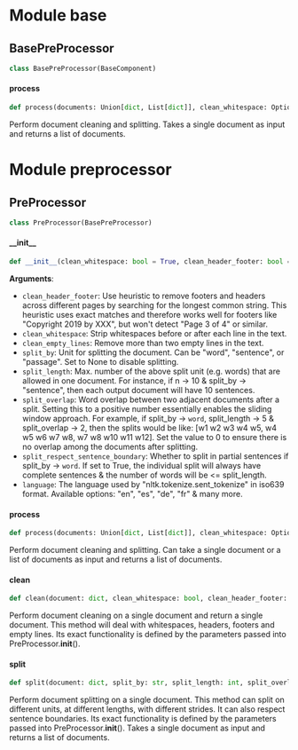 <a id="base"></a>

# Module base

<a id="base.BasePreProcessor"></a>

## BasePreProcessor

```python
class BasePreProcessor(BaseComponent)
```

<a id="base.BasePreProcessor.process"></a>

#### process

```python
def process(documents: Union[dict, List[dict]], clean_whitespace: Optional[bool] = True, clean_header_footer: Optional[bool] = False, clean_empty_lines: Optional[bool] = True, split_by: Optional[str] = "word", split_length: Optional[int] = 1000, split_overlap: Optional[int] = None, split_respect_sentence_boundary: Optional[bool] = True) -> List[dict]
```

Perform document cleaning and splitting. Takes a single document as input and returns a list of documents.

<a id="preprocessor"></a>

# Module preprocessor

<a id="preprocessor.PreProcessor"></a>

## PreProcessor

```python
class PreProcessor(BasePreProcessor)
```

<a id="preprocessor.PreProcessor.__init__"></a>

#### \_\_init\_\_

```python
def __init__(clean_whitespace: bool = True, clean_header_footer: bool = False, clean_empty_lines: bool = True, split_by: str = "word", split_length: int = 200, split_overlap: int = 0, split_respect_sentence_boundary: bool = True, language: str = "en")
```

**Arguments**:

- `clean_header_footer`: Use heuristic to remove footers and headers across different pages by searching
for the longest common string. This heuristic uses exact matches and therefore
works well for footers like "Copyright 2019 by XXX", but won't detect "Page 3 of 4"
or similar.
- `clean_whitespace`: Strip whitespaces before or after each line in the text.
- `clean_empty_lines`: Remove more than two empty lines in the text.
- `split_by`: Unit for splitting the document. Can be "word", "sentence", or "passage". Set to None to disable splitting.
- `split_length`: Max. number of the above split unit (e.g. words) that are allowed in one document. For instance, if n -> 10 & split_by ->
"sentence", then each output document will have 10 sentences.
- `split_overlap`: Word overlap between two adjacent documents after a split.
Setting this to a positive number essentially enables the sliding window approach.
For example, if split_by -> `word`,
split_length -> 5 & split_overlap -> 2, then the splits would be like:
[w1 w2 w3 w4 w5, w4 w5 w6 w7 w8, w7 w8 w10 w11 w12].
Set the value to 0 to ensure there is no overlap among the documents after splitting.
- `split_respect_sentence_boundary`: Whether to split in partial sentences if split_by -> `word`. If set
to True, the individual split will always have complete sentences &
the number of words will be <= split_length.
- `language`: The language used by "nltk.tokenize.sent_tokenize" in iso639 format. Available options: "en", "es", "de", "fr" & many more.

<a id="preprocessor.PreProcessor.process"></a>

#### process

```python
def process(documents: Union[dict, List[dict]], clean_whitespace: Optional[bool] = None, clean_header_footer: Optional[bool] = None, clean_empty_lines: Optional[bool] = None, split_by: Optional[str] = None, split_length: Optional[int] = None, split_overlap: Optional[int] = None, split_respect_sentence_boundary: Optional[bool] = None) -> List[dict]
```

Perform document cleaning and splitting. Can take a single document or a list of documents as input and returns a list of documents.

<a id="preprocessor.PreProcessor.clean"></a>

#### clean

```python
def clean(document: dict, clean_whitespace: bool, clean_header_footer: bool, clean_empty_lines: bool) -> dict
```

Perform document cleaning on a single document and return a single document. This method will deal with whitespaces, headers, footers
and empty lines. Its exact functionality is defined by the parameters passed into PreProcessor.__init__().

<a id="preprocessor.PreProcessor.split"></a>

#### split

```python
def split(document: dict, split_by: str, split_length: int, split_overlap: int, split_respect_sentence_boundary: bool) -> List[dict]
```

Perform document splitting on a single document. This method can split on different units, at different lengths,
with different strides. It can also respect sentence boundaries. Its exact functionality is defined by
the parameters passed into PreProcessor.__init__(). Takes a single document as input and returns a list of documents.
